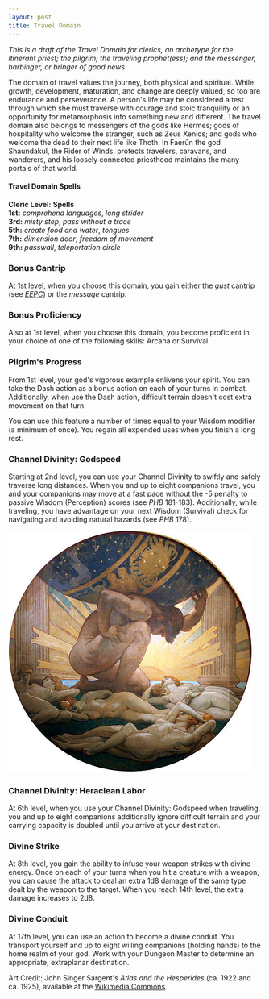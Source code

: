 ```yaml
---
layout: post
title: Travel Domain
---
```


*This is a draft of the Travel Domain for clerics, an archetype for the itinerant priest; the pilgrim; the traveling prophet(ess); and the messenger, harbinger, or bringer of good news*

The domain of travel values the journey, both physical and spiritual. While growth, development, maturation, and change are deeply valued, so too are endurance and perseverance. A person's life may be considered a test through which she must traverse with courage and stoic tranquility or an opportunity for metamorphosis into something new and different. The travel domain also belongs to messengers of the gods like Hermes; gods of hospitality who welcome the stranger, such as Zeus Xenios; and gods who welcome the dead to their next life like Thoth. In Faerûn the god Shaundakul, the Rider of Winds, protects travelers, caravans, and wanderers, and his loosely connected priesthood maintains the many portals of that world.

#### Travel Domain Spells ####

**Cleric Level:** **Spells**  
**1st:** *comprehend languages*, *long strider*  
**3rd:** *misty step*, *pass without a trace*  
**5th:** *create food and water*, *tongues*  
**7th:** *dimension door*, *freedom of movement*  
**9th:** *passwall*, *teleportation circle*  

### Bonus Cantrip ###
At 1st level, when you choose this domain, you gain either the *gust* cantrip (see *[EEPC][1]*) or the *message* cantrip.

### Bonus Proficiency ###
Also at 1st level, when you choose this domain, you become proficient in your choice of one of the following skills: Arcana or Survival.

### Pilgrim's Progress ###
From 1st level, your god's vigorous example enlivens your spirit. You can take the Dash action as a bonus action on each of your turns in combat.  Additionally, when use the Dash action, difficult terrain doesn't cost extra movement on that turn.

You can use this feature a number of times equal to your Wisdom modifier (a minimum of once). You regain all expended uses when you finish a long rest.

### Channel Divinity: Godspeed ###
Starting at 2nd level, you can use your Channel Divinity to swiftly and safely traverse long distances. When you and up to eight companions travel, you and your companions may move at a fast pace without the -5 penalty to passive Wisdom (Perception) scores (see *PHB* 181-183). Additionally, while traveling, you have advantage on your next Wisdom (Survival) check for navigating and avoiding natural hazards (see *PHB* 178).

![Heraclean Labor](/img/jss_heracles.png)  

### Channel Divinity: Heraclean Labor ###
At 6th level, when you use your Channel Divinity: Godspeed when traveling, you and up to eight companions additionally ignore difficult terrain and your carrying capacity is doubled until you arrive at your destination.

### Divine Strike ###
At 8th level, you gain the ability to infuse your weapon strikes with divine energy. Once on each of your turns when you hit a creature with a weapon, you can cause the attack to deal an extra 1d8 damage of the same type dealt by the weapon to the target. When you reach 14th level, the extra damage increases to 2d8.

### Divine Conduit ###
At 17th level, you can use an action to become a divine conduit. You transport yourself and up to eight willing companions (holding hands) to the home realm of your god. Work with your Dungeon Master to determine an appropriate, extraplanar destination.

Art Credit: John Singer Sargent's *Atlas and the Hesperides* (ca. 1922 and ca. 1925), available at the [Wikimedia Commons][2].

[1]:http://www.dmsguild.com/product/145542/Elemental-Evil-Players-Companion-5e
[2]:https://commons.wikimedia.org/wiki/File:John_Singer_Sargent_-_Atlas_and_the_Hesperides,_1922-1925.jpg
